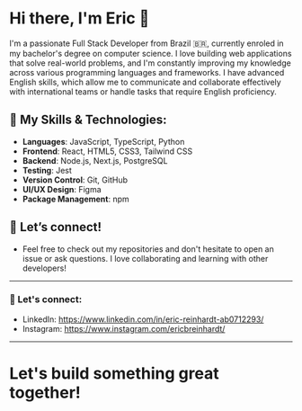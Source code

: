 # Hi there, I'm Eric 👋

I'm a passionate Full Stack Developer from Brazil 🇧🇷, currently enroled in my bachelor's degree on computer science. I love building web applications that solve real-world problems, and I'm constantly improving my knowledge across various programming languages and frameworks. I have advanced English skills, which allow me to communicate and collaborate effectively with international teams or handle tasks that require English proficiency.

## 🚀 My Skills & Technologies:

- **Languages**: JavaScript, TypeScript, Python
- **Frontend**: React, HTML5, CSS3, Tailwind CSS
- **Backend**: Node.js, Next.js, PostgreSQL
- **Testing**: Jest
- **Version Control**: Git, GitHub
- **UI/UX Design**: Figma
- **Package Management**: npm


## 🌱 Let’s connect!

- Feel free to check out my repositories and don't hesitate to open an issue or ask questions. I love collaborating and learning with other developers!

---

### 💬 Let's connect:

- LinkedIn: https://www.linkedin.com/in/eric-reinhardt-ab0712293/
- Instagram: https://www.instagram.com/ericbreinhardt/

---

# Let's build something great together!
